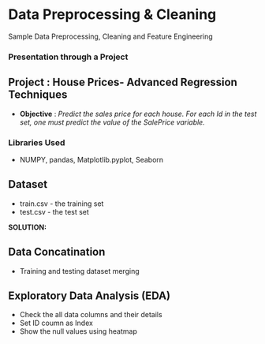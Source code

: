 # Data Preprocessing & Cleaning
Sample Data Preprocessing, Cleaning and Feature Engineering

### Presentation through a Project

## Project : House Prices- Advanced Regression Techniques
- **Objective** : _Predict the sales price for each house. For each Id in the test set, one must predict the value of the SalePrice variable._ 

### Libraries Used 
- NUMPY, pandas, Matplotlib.pyplot, Seaborn

## Dataset
- train.csv - the training set
- test.csv - the test set

**SOLUTION:**

## Data Concatination
- Training and testing dataset merging

## Exploratory Data Analysis (EDA) 
- Check the all data columns and their details
- Set ID coumn as Index
- Show the null values using heatmap
